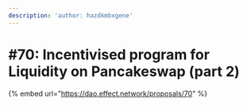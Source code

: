 ```yaml
---
description: 'author: hazdkmbxgene'
---
```


# #70: Incentivised program for Liquidity on Pancakeswap (part 2)

{% embed url="https://dao.effect.network/proposals/70" %}
